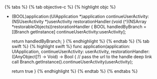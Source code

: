{% tabs %}
{% tab objective-c %}
{% highlight objc %}
- (BOOL)application:(UIApplication *)application
continueUserActivity:(NSUserActivity *)userActivity
 restorationHandler:(void (^)(NSArray *restorableObjects))restorationHandler {
    BOOL handledByBranch = [[Branch getInstance] continueUserActivity:userActivity];
    
    return handledByBranch;
}
{% endhighlight %}
{% endtab %}
{% tab swift %}
{% highlight swift %}
func application(application: UIApplication, continueUserActivity: userActivity, restorationHandler: ([AnyObject]?) -> Void) -> Bool {
    // pass the url to the handle deep link call
    Branch.getInstance().continueUserActivity(userActivity);

    return true
}
{% endhighlight %}
{% endtab %}
{% endtabs %}